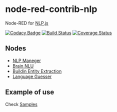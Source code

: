 # node-red-contrib-nlp

Node-RED for [NLP.js](https://github.com/axa-group/nlp.js)

[![Codacy Badge](https://api.codacy.com/project/badge/Grade/358e19b6f98f4a1f8bc8b3d3046ae7f5)](https://app.codacy.com/app/okhiroyuki/node-red-contrib-nlp?utm_source=github.com&utm_medium=referral&utm_content=okhiroyuki/node-red-contrib-nlp&utm_campaign=Badge_Grade_Dashboard)
 [![Build Status](https://travis-ci.org/okhiroyuki/node-red-contrib-nlp.svg?branch=master)](https://travis-ci.org/okhiroyuki/node-red-contrib-nlp) [![Coverage Status](https://coveralls.io/repos/github/okhiroyuki/node-red-contrib-nlp/badge.svg)](https://coveralls.io/github/okhiroyuki/node-red-contrib-nlp)

## Nodes
-  [NLP Maneger](https://github.com/axa-group/nlp.js/blob/master/docs/nlp-manager.md)
-  [Brain NLU](https://github.com/axa-group/nlp.js/blob/master/docs/brain-nlu.md)
-  [Buildin Entity Extraction](https://github.com/axa-group/nlp.js/blob/master/docs/builtin-entity-extraction.md)
-  [Language Guesser](https://github.com/axa-group/nlp.js/blob/master/docs/language-guesser.md)

## Example of use

Check [Samples](https://github.com/okhiroyuki/node-red-contrib-nlp/tree/master/samples)
